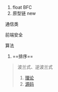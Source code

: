 1. float BFC
2. 原型链 new



通信类

前端安全



算法

1. ==排序==

> 波兰式、逆波兰式
> 1. [理论](https://www.cnblogs.com/chenying99/p/3675876.html)
> 2. [源码](https://github.com/Tairraos/rpn.js/blob/master/rpn.js)